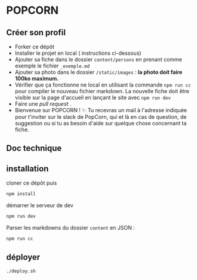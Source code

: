 # POPCORN

## Créer son profil

- Forker ce dépôt
- Installer le projet en local ( instructions ci-dessous)
- Ajouter sa fiche dans le dossier `content/persons` en prenant comme exemple le fichier `_exemple.md`
- Ajouter sa photo dans le dossier `/static/images` : **la photo doit faire 100ko maximum.**
- Vérifier que ça fonctionne ne local en utilisant la commande `npm run cc` pour compiler le nouveau fichier markdown. La nouvelle fiche doit être visible sur la page d'accueil en lançant le site avec `npm run dev`
- Faire une _pull request_ . 
- Bienvenue sur POPCORN ! ✨ Tu recevras un mail à l'adresse indiquée pour t'inviter sur le slack de PopCorn, qui et là en cas de question, de suggestion ou si tu as besoin d'aide sur quelque chose concernant ta fiche. 

## Doc technique

## installation

cloner ce dépôt puis

```sh
npm install
```

démarrer le serveur de dev

```sh
npm run dev
```

Parser les markdowns du dossier `content` en JSON :

```sh
npm run cc
```

## déployer

```sh
./deploy.sh
```

